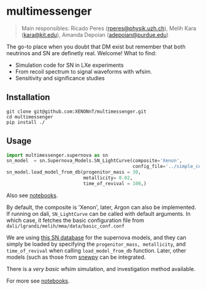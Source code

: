 
# multimessenger

> Main responsibles: Ricado Peres (rperes@physik.uzh.ch), Melih Kara (kara@kit.edu), Amanda Depoian (adepoian@purdue.edu)

The go-to place when you doubt that DM exist but remember that both neutrinos and SN are definetly real. Welcome!
What to find:
  - Simulation code for SN in LXe experiments
  - From recoil spectrum to signal waveforms with wfsim.
  - Sensitivity and significance studies

## Installation 

```
git clone git@github.com:XENONnT/multimessenger.git
cd multimessenger 
pip install ./
```

## Usage 
```python
import multimessenger.supernova as sn 
sn_model  = sn.Supernova_Models.SN_LightCurve(composite='Xenon', 
                                              config_file='../simple_config.conf')
sn_model.load_model_from_db(progenitor_mass = 30,
                            metallicity= 0.02,
                            time_of_revival = 100,)
```
Also see [notebooks](./notebooks).

By default, the composite is 'Xenon', later, Argon can also be implemented. If running on dali, `SN_LightCurve` can 
be called with default arguments. In which case, it fetches the basic configuration file from `dali/lgrandi/melih/mma/data/basic_conf.conf`

We are using [this SN database](http://asphwww.ph.noda.tus.ac.jp/snn/) for the supernova models, and 
they can simply be loaded by specifying the `progenitor_mass, metallicity`, and `time_of_revival`
 when calling `load_model_from_db` function. Later, other models (such as those from [snewpy](https://github.com/SNEWS2/snewpy) 
can be integrated. 

There is a _very basic_ wfsim simulation, and investigation method available. 

For more see [notebooks](./notebooks).
